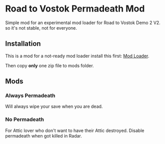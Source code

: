 # Road to Vostok Permadeath Mod
Simple mod for an experimental mod loader for Road to Vostok Demo 2 V2.
so it's not stable, not for everyone.

## Installation
This is a mod for a not-ready mod loader
install this first: [Mod Loader](https://github.com/Ryhon0/VostokMods).

Then copy **only** one zip file to mods folder.

## Mods
### Always Permadeath
Will always wipe your save when you are dead.
### No Permadeath
For Attic lover who don't want to have their Attic destroyed. Disable permadeath when got killed in Radar.